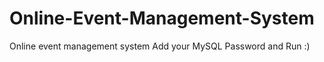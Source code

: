 # Online-Event-Management-System
Online event management system
Add your MySQL Password and Run :)

